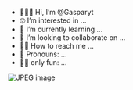 - 🙋🏻‍♂️ Hi, I’m @Gasparyt
- 🤓 I’m interested in ...
- 👻 I’m currently learning ...
- 🥸 I’m looking to collaborate on ...
- 🧑‍🔧 How to reach me ...
- 🦦 Pronouns: ...
- 🤟🏼 only fun: ...

<!---
Gasparyt/Gasparyt is a ✨ special ✨ repository because its `README.md` (this file) appears on your GitHub profile.
You can click the Preview link to take a look at your changes.
--->
![JPEG image](https://github.com/Gasparyt/Gasparyt/assets/167488547/865f86d7-899f-468f-97dd-dc885e0e8127)
